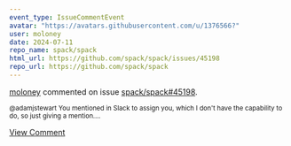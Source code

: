 ```yaml
---
event_type: IssueCommentEvent
avatar: "https://avatars.githubusercontent.com/u/1376566?"
user: moloney
date: 2024-07-11
repo_name: spack/spack
html_url: https://github.com/spack/spack/issues/45198
repo_url: https://github.com/spack/spack
---
```


<a href='https://github.com/moloney' target='_blank'>moloney</a> commented on issue <a href='https://github.com/spack/spack/issues/45198' target='_blank'>spack/spack#45198</a>.

<small>@adamjstewart You mentioned in Slack to assign you, which I don't have the capability to do, so just giving a mention....</small>

<a href='https://github.com/spack/spack/issues/45198' target='_blank'>View Comment</a>